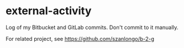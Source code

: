 external-activity
==================

Log of my Bitbucket and GitLab commits. Don't commit to it manually.

For related project, see https://github.com/szanlongo/b-2-g
